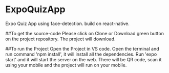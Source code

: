 # ExpoQuizApp
Expo Quiz App using face-detection. build on react-native.

##To get the source-code
Please click on Clone or Download green button on the project repository.
The project will download.

##To run the Project
Open the Project in VS code.
Open the terminal and run command 'npm install', it will install all the dependencies.
Run 'expo start' and it will start the server on the web. There will be QR code, scan it using your mobile and the project will run on your mobile.
